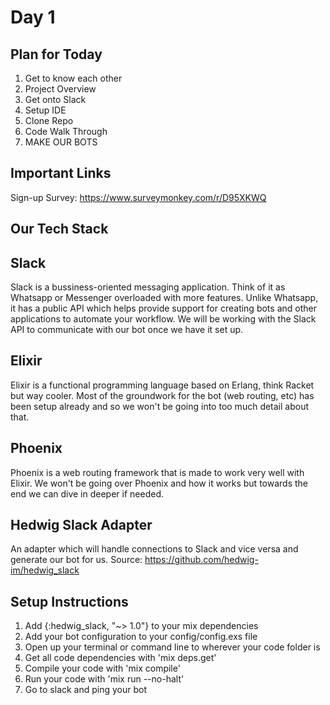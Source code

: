 Day 1 
=====

## Plan for Today

1. Get to know each other
2. Project Overview
3. Get onto Slack
4. Setup IDE
5. Clone Repo
6. Code Walk Through
7. MAKE OUR BOTS

## Important Links

Sign-up Survey: https://www.surveymonkey.com/r/D95XKWQ


## Our Tech Stack

Slack
-----

Slack is a bussiness-oriented messaging application. Think of it as Whatsapp or Messenger overloaded with more features.
Unlike Whatsapp, it has a public API which helps provide support for creating bots and other applications to automate your workflow.
We will be working with the Slack API to communicate with our bot once we have it set up.

Elixir
------

Elixir is a functional programming language based on Erlang, think Racket but way cooler.
Most of the groundwork for the bot (web routing, etc) has been setup already and so we won't be going into too much detail about that.

Phoenix 
-------

Phoenix is a web routing framework that is made to work very well with Elixir. 
We won't be going over Phoenix and how it works but towards the end we can dive in deeper if needed.

Hedwig Slack Adapter
--------------------

An adapter which will handle connections to Slack and vice versa and generate our bot for us. 
Source: https://github.com/hedwig-im/hedwig_slack

## Setup Instructions

1. Add {:hedwig_slack, "~> 1.0"} to your mix dependencies 
2. Add your bot configuration to your config/config.exs file 
3. Open up your terminal or command line to wherever your code folder is
4. Get all code dependencies with 'mix deps.get'
5. Compile your code with 'mix compile'
6. Run your code with 'mix run --no-halt'
7. Go to slack and ping your bot



